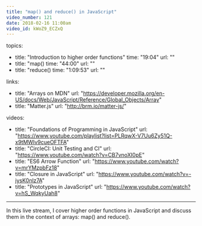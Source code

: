 ```yaml
---
title: "map() and reduce() in JavaScript"
video_number: 121
date: 2018-02-16 11:00am
video_id: kWoZ9_ECZxQ
---
```


topics:
  - title: "Introduction to higher order functions"
    time: "19:04"
    url: ""
  - title: "map()
    time: "44:00"
    url: ""
  - title: "reduce()
    time: "1:09:53"
    url: ""

links:
  - title: "Arrays on MDN"
    url: "https://developer.mozilla.org/en-US/docs/Web/JavaScript/Reference/Global_Objects/Array"
  - title: "Matter.js"
    url: "http://brm.io/matter-js/"

videos:
  - title: "Foundations of Programming in JavaScript"
    url: "https://www.youtube.com/playlist?list=PLRqwX-V7Uu6Zy51Q-x9tMWIv9cueOFTFA"
  - title: "CircleCI: Unit Testing and CI"
    url: "https://www.youtube.com/watch?v=CB7vnoXI0pE"
  - title: "ES6 Arrow Function"
    url: "https://www.youtube.com/watch?v=mrYMzpbFz18"
  - title: "Closure in JavaScript"
    url: "https://www.youtube.com/watch?v=-jysK0nlz7A"
  - title: "Prototypes in JavaScript"
    url: "https://www.youtube.com/watch?v=hS_WqkyUah8"

---

In this live stream, I cover higher order functions in JavaScript and discuss them in the context of arrays: map() and reduce().
